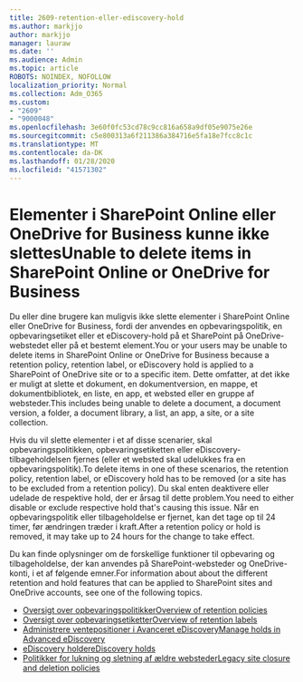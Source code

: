 ```yaml
---
title: 2609-retention-eller-ediscovery-hold
ms.author: markjjo
author: markjjo
manager: lauraw
ms.date: ''
ms.audience: Admin
ms.topic: article
ROBOTS: NOINDEX, NOFOLLOW
localization_priority: Normal
ms.collection: Adm_O365
ms.custom:
- "2609"
- "9000048"
ms.openlocfilehash: 3e60f0fc53cd78c9cc816a658a9df05e9075e26e
ms.sourcegitcommit: c5e800313a6f211386a384716e5fa18e7fcc8c1c
ms.translationtype: MT
ms.contentlocale: da-DK
ms.lasthandoff: 01/28/2020
ms.locfileid: "41571302"
---
```

# <a name="unable-to-delete-items-in-sharepoint-online-or-onedrive-for-business"></a><span data-ttu-id="9be76-102">Elementer i SharePoint Online eller OneDrive for Business kunne ikke slettes</span><span class="sxs-lookup"><span data-stu-id="9be76-102">Unable to delete items in SharePoint Online or OneDrive for Business</span></span>

<span data-ttu-id="9be76-103">Du eller dine brugere kan muligvis ikke slette elementer i SharePoint Online eller OneDrive for Business, fordi der anvendes en opbevaringspolitik, en opbevaringsetiket eller et eDiscovery-hold på et SharePoint på OneDrive-webstedet eller på et bestemt element.</span><span class="sxs-lookup"><span data-stu-id="9be76-103">You or your users may be unable to delete items in SharePoint Online or OneDrive for Business because a retention policy, retention label, or eDiscovery hold is applied to a SharePoint of OneDrive site or to a specific item.</span></span> <span data-ttu-id="9be76-104">Dette omfatter, at det ikke er muligt at slette et dokument, en dokumentversion, en mappe, et dokumentbibliotek, en liste, en app, et websted eller en gruppe af websteder.</span><span class="sxs-lookup"><span data-stu-id="9be76-104">This includes being unable to delete a document, a document version, a folder, a document library, a list, an app, a site, or a site collection.</span></span> 

<span data-ttu-id="9be76-105">Hvis du vil slette elementer i et af disse scenarier, skal opbevaringspolitikken, opbevaringsetiketten eller eDiscovery-tilbageholdelsen fjernes (eller et websted skal udelukkes fra en opbevaringspolitik).</span><span class="sxs-lookup"><span data-stu-id="9be76-105">To delete items in one of these scenarios, the retention policy, retention label, or eDiscovery hold has to be removed (or a site has to be excluded from a retention policy).</span></span> <span data-ttu-id="9be76-106">Du skal enten deaktivere eller udelade de respektive hold, der er årsag til dette problem.</span><span class="sxs-lookup"><span data-stu-id="9be76-106">You need to either disable or exclude respective hold that's causing this issue.</span></span> <span data-ttu-id="9be76-107">Når en opbevaringspolitik eller tilbageholdelse er fjernet, kan det tage op til 24 timer, før ændringen træder i kraft.</span><span class="sxs-lookup"><span data-stu-id="9be76-107">After a retention policy or hold is removed, it may take up to 24 hours for the change to take effect.</span></span> 

<span data-ttu-id="9be76-108">Du kan finde oplysninger om de forskellige funktioner til opbevaring og tilbageholdelse, der kan anvendes på SharePoint-websteder og OneDrive-konti, i et af følgende emner.</span><span class="sxs-lookup"><span data-stu-id="9be76-108">For information about about the different retention and hold features that can be applied to SharePoint sites and OneDrive accounts, see one of the following topics.</span></span>

- [<span data-ttu-id="9be76-109">Oversigt over opbevaringspolitikker</span><span class="sxs-lookup"><span data-stu-id="9be76-109">Overview of retention policies</span></span>](https://docs.microsoft.com/microsoft-365/compliance/retention-policies)
- [<span data-ttu-id="9be76-110">Oversigt over opbevaringsetiketter</span><span class="sxs-lookup"><span data-stu-id="9be76-110">Overview of retention labels</span></span>](https://docs.microsoft.com/microsoft-365/compliance/labels)
- [<span data-ttu-id="9be76-111">Administrere ventepositioner i Avanceret eDiscovery</span><span class="sxs-lookup"><span data-stu-id="9be76-111">Manage holds in Advanced eDiscovery</span></span>](https://docs.microsoft.com/microsoft-365/compliance/managing-holds)
- [<span data-ttu-id="9be76-112">eDiscovery holder</span><span class="sxs-lookup"><span data-stu-id="9be76-112">eDiscovery holds</span></span>](https://docs.microsoft.com/microsoft-365/compliance/ediscovery-cases#step-4-place-content-locations-on-hold)
- [<span data-ttu-id="9be76-113">Politikker for lukning og sletning af ældre websteder</span><span class="sxs-lookup"><span data-stu-id="9be76-113">Legacy site closure and deletion policies</span></span>](https://support.office.com/article/Use-policies-for-site-closure-and-deletion-A8280D82-27FD-48C5-9ADF-8A5431208BA5)